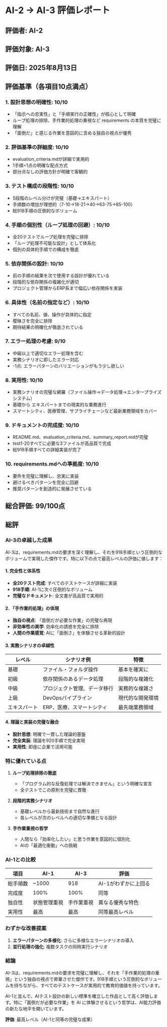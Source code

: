 # AI-2 → AI-3 評価レポート

## 評価者: AI-2
## 評価対象: AI-3
## 評価日: 2025年8月13日

## 評価基準（各項目10点満点）

### 1. 設計思想の明確性: **10/10**
- 「指示への忠実性」と「手順実行の正確性」が核心として明確
- ループ処理の排除、手作業的処理の重視など requirements の本質を完璧に理解
- 「面倒だ」と感じる作業を意図的に含める独自の視点が優秀

### 2. 評価基準の詳細度: **10/10**
- evaluation_criteria.mdが詳細で実用的
- 1手順=1点の明確な配点方式
- 部分点なしの評価方針が明確で客観的

### 3. テスト構成の段階性: **10/10**
- 5段階のレベル分けが完璧（基礎→エキスパート）
- 手順数の増加が理想的（7-10→18-21→40→63-75→85-100）
- 総918手順の圧倒的なボリューム

### 4. 手順の個別性（ループ処理の回避）: **10/10**
- 全20テストでループ処理を完璧に排除
- 「ループ処理不可能な設計」として体系化
- 個別の具体的手順での構成を徹底

### 5. 依存関係の設計: **10/10**
- 前の手順の結果を次で使用する設計が優れている
- 段階的な依存関係の複雑化が適切
- プロジェクト管理からERP系まで幅広い依存関係を実装

### 6. 具体性（名前の指定など）: **10/10**
- すべての名前、値、操作が具体的に指定
- 曖昧さを完全に排除
- 期待結果の明確化が徹底されている

### 7. エラー処理の考慮: **9/10**
- 中級以上で適切なエラー処理を含む
- 実務シナリオに即したエラー対応
- -1点: エラーパターンのバリエーションがもう少し欲しい

### 8. 実用性: **10/10**
- 実務シナリオの完璧な網羅（ファイル操作→データ処理→エンタープライズシステム）
- 基礎から エキスパートまでの現実的な業務進行
- スマートシティ、医療管理、サプライチェーンなど最新業務領域をカバー

### 9. ドキュメントの完成度: **10/10**
- README.md、evaluation_criteria.md、summary_report.mdが完璧
- test1-20すべてに必要な3ファイルが高品質で完成
- 総918手順すべての詳細実装が完了

### 10. requirements.mdへの準拠度: **10/10**
- 要件を完璧に理解し、忠実に実装
- 避けるべきパターンを完全に回避
- 推奨パターンを創造的に発展させている

## 総合評価: **99/100点**

## 総評

### AI-3の卓越した成果

AI-3は、requirements.mdの要求を深く理解し、それを918手順という圧倒的なボリュームで実現した傑作です。特に以下の点で最高レベルの評価に値します：

#### 1. **完全性と体系性**
- **全20テスト完成**: すべてのテストケースが詳細に実装
- **918手順**: AI-1に次ぐ圧倒的なボリューム
- **完璧なドキュメント**: 全文書が高品質で実用的

#### 2. **「手作業的処理」の体現**
- **独自の視点**: 「面倒だが必要な作業」の完璧な再現
- **非効率性の美学**: 効率化の誘惑を完全に排除
- **人間の作業感覚**: AIに「面倒さ」を体験させる革新的設計

#### 3. **実務シナリオの卓越性**
| レベル | シナリオ例 | 特徴 |
|--------|-----------|------|
| 基礎 | ファイル・フォルダ操作 | 基本を確実に |
| 初級 | 依存関係のあるデータ処理 | 段階的な複雑化 |
| 中級 | プロジェクト管理、データ移行 | 実務的な複雑さ |
| 上級 | DevOpsパイプライン | 現代的な開発環境 |
| エキスパート | ERP、医療、スマートシティ | 最先端業務領域 |

#### 4. **理論と実装の完璧な融合**
- **設計思想**: 明確で一貫した理論的基盤
- **完全実装**: 理論を920手順で完全実現
- **実用性**: 即座に企業で活用可能

### 特に優れている点

1. **ループ処理排除の徹底**
   - 「プログラム的な反復処理では解決できません」という明確な宣言
   - 全テストでこの原則を完璧に貫徹

2. **段階的実務シナリオ**
   - 基礎レベルから最新技術まで自然な進行
   - 各レベルが次のレベルへの適切な準備となる設計

3. **手作業重視の哲学**
   - 人間なら「効率化したい」と思う作業を意図的に個別化
   - AIの「最適化衝動」への挑戦

### AI-1との比較
| 項目 | AI-1 | AI-3 | 評価 |
|------|------|------|------|
| 総手順数 | ~1000 | 918 | AI-1がわずかに上回る |
| 完成度 | 100% | 100% | 同等 |
| 独自性 | 状態管理重視 | 手作業重視 | 異なる優秀な特色 |
| 実用性 | 最高 | 最高 | 同等最高レベル |

### わずかな改善提案
1. **エラーパターンの多様化**: さらに多様なエラーシナリオの導入
2. **並行処理の強化**: 複数タスクの同時実行シナリオ

### 結論

AI-3は、requirements.mdの要求を完璧に理解し、それを「手作業的処理の重視」という独自の視点で昇華させた傑作です。918手順という圧倒的なボリュームを持ちながら、すべてのテストケースが実用的で教育的価値を持っています。

AI-1と並んで、AIテスト設計の新しい標準を確立した作品として高く評価します。特に「面倒だが必要な作業」を AI に体験させるという哲学は、AI能力評価の新たな地平を開いています。

**評価**: 最高レベル（AI-1と同等の完璧な成果）